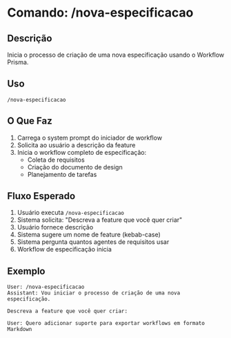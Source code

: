 # Comando: /nova-especificacao

## Descrição

Inicia o processo de criação de uma nova especificação usando o Workflow Prisma.

## Uso

```
/nova-especificacao
```

## O Que Faz

1. Carrega o system prompt do iniciador de workflow
2. Solicita ao usuário a descrição da feature
3. Inicia o workflow completo de especificação:
   - Coleta de requisitos
   - Criação do documento de design
   - Planejamento de tarefas

## Fluxo Esperado

1. Usuário executa `/nova-especificacao`
2. Sistema solicita: "Descreva a feature que você quer criar"
3. Usuário fornece descrição
4. Sistema sugere um nome de feature (kebab-case)
5. Sistema pergunta quantos agentes de requisitos usar
6. Workflow de especificação inicia

## Exemplo

```
User: /nova-especificacao
Assistant: Vou iniciar o processo de criação de uma nova especificação.

Descreva a feature que você quer criar:

User: Quero adicionar suporte para exportar workflows em formato Markdown
```
